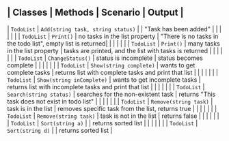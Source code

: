  
 |     Classes             |                       Methods                 |                  Scenario              |                        Output	    		                  |              
 ----------------------------------------------------------------------------------------------------------------------------------------------------------------------------------
 |     `TodoList`          |   `Add(string task, string status)`	       |                                        |       "Task has been added"                                 |
 |                         |                                               |                                        |                                                             |
 |     `TodoList`	       |   `Print()`							       |  no tasks in the list property         | "There is no tasks in the todo list", empty list is returned|
 |                         |                                               |                                        |                                                             |
 |     `TodoList`		   |   `Print()`                                   |  many tasks in the list property       |	tasks are printed, and the list with tasks is returned    |
 |                         |                                               |                                        |                                                             |
 |     `TodoList`		   |   `ChangeStatus()`	                           |  status is incomplete                  | status becomes complete                                     |
 |                         |                                               |                                        |                                                             |
 |     `TodoList`		   |   `Show(string complete)`	                   |  wants to get complete tasks           | returns list with complete tasks and print that list        |
 |                         |                                               |                                        |                                                             |
 |     `TodoList`		   |   `Show(string inComplete)`                   |  wants to get incomplete tasks         | returns list with incomplete tasks and print that list      |
 |                         |                                               |                                        |                                                             |
 |     `TodoList`		   |   `Search(string status)`		    		   |  searches for the non-existent task	| returns "This task does not exist in todo list"             |
 |                         |                                               |                                        |                                                             |
 |     `TodoList`		   |   `Remove(string task)`		    		   |  task is in the list                	| removes  specific task from the list, returns true          |
 |                         |                                               |                                        |                                                             |
 |     `TodoList`		   |   `Remove(string task)`		    		   |  task is not in the list             	|  returns false                                              |
 |                         |                                               |                                        |                                                             |
 |     `TodoList`		   |   `Sort(string a)`		                       |                                    	|  returns sorted list                                        |
 |                         |                                               |                                        |                                                             |
 |     `TodoList`		   |   `Sort(string d)`		    		           |                                     	|  returns sorted list                                        |

 



  